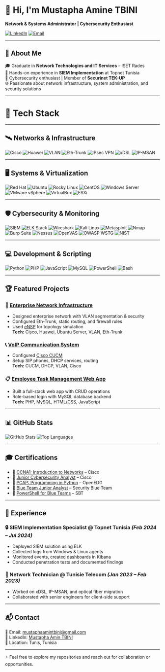# 👋 Hi, I'm Mustapha Amine TBINI

**Network & Systems Administrator | Cybersecurity Enthusiast**

[![LinkedIn](https://img.shields.io/badge/LinkedIn-0077B5?style=for-the-badge&logo=linkedin&logoColor=white)](https://www.linkedin.com/in/mustapha-amin-tbini)
[![Email](https://img.shields.io/badge/Email-D14836?style=for-the-badge&logo=gmail&logoColor=white)](mailto:mustaphaamintbini@gmail.com)

---

## 🚀 About Me

🎓 Graduate in **Network Technologies and IT Services** – ISET Rades  
💼 Hands-on experience in **SIEM Implementation** at Topnet Tunisia  
🔐 Cybersecurity enthusiast | Member of **Securinet TEK-UP**  
🌐 Passionate about network infrastructure, system administration, and security solutions

---

# 🧠 Tech Stack

---

## 🛰️ Networks & Infrastructure

![Cisco](https://img.shields.io/badge/Cisco-1BA0D7?style=for-the-badge&logo=cisco&logoColor=white)
![Huawei](https://img.shields.io/badge/Huawei-FF0000?style=for-the-badge&logo=huawei&logoColor=white)
![VLAN](https://img.shields.io/badge/VLAN%20Config-Cisco-1BA0D7?style=for-the-badge)
![Eth-Trunk](https://img.shields.io/badge/Eth--Trunk-Huawei-FF0000?style=for-the-badge)
![IPsec VPN](https://img.shields.io/badge/IPsec%20VPN-Cisco-1BA0D7?style=for-the-badge)
![xDSL](https://img.shields.io/badge/xDSL-ITU-007396?style=for-the-badge)
![IP-MSAN](https://img.shields.io/badge/IP--MSAN-Huawei-FF0000?style=for-the-badge)

---

## 🖥️ Systems & Virtualization

![Red Hat](https://img.shields.io/badge/Red%20Hat-EE0000?style=for-the-badge&logo=redhat&logoColor=white)
![Ubuntu](https://img.shields.io/badge/Ubuntu-E95420?style=for-the-badge&logo=ubuntu&logoColor=white)
![Rocky Linux](https://img.shields.io/badge/Rocky%20Linux-10B981?style=for-the-badge&logo=rockylinux&logoColor=white)
![CentOS](https://img.shields.io/badge/CentOS-262577?style=for-the-badge&logo=centos&logoColor=white)
![Windows Server](https://img.shields.io/badge/Windows%20Server-0078D6?style=for-the-badge&logo=windows&logoColor=white)
![VMware vSphere](https://img.shields.io/badge/VMware%20vSphere-607078?style=for-the-badge&logo=vmware&logoColor=white)
![VirtualBox](https://img.shields.io/badge/VirtualBox-183A61?style=for-the-badge&logo=virtualbox&logoColor=white)
![ESXi](https://img.shields.io/badge/ESXi-607078?style=for-the-badge&logo=vmware&logoColor=white)

---

## 🛡️ Cybersecurity & Monitoring

![SIEM](https://img.shields.io/badge/SIEM-IBM-052FAD?style=for-the-badge&logo=ibm&logoColor=white)
![ELK Stack](https://img.shields.io/badge/ELK%20Stack-005571?style=for-the-badge&logo=elastic&logoColor=white)
![Wireshark](https://img.shields.io/badge/Wireshark-1679A7?style=for-the-badge&logo=wireshark&logoColor=white)
![Kali Linux](https://img.shields.io/badge/Kali%20Linux-268BEE?style=for-the-badge&logo=kalilinux&logoColor=white)
![Metasploit](https://img.shields.io/badge/Metasploit-4E4E4E?style=for-the-badge)
![Nmap](https://img.shields.io/badge/Nmap-00465F?style=for-the-badge)
![Burp Suite](https://img.shields.io/badge/Burp%20Suite-F1711B?style=for-the-badge)
![Nessus](https://img.shields.io/badge/Nessus-00A9E0?style=for-the-badge&logo=tenable&logoColor=white)
![OpenVAS](https://img.shields.io/badge/OpenVAS-6AAD3D?style=for-the-badge)
![OWASP WSTG](https://img.shields.io/badge/OWASP%20WSTG-000000?style=for-the-badge&logo=owasp&logoColor=white)
![NIST](https://img.shields.io/badge/NIST%20800--115-4C4C4C?style=for-the-badge)

---

## 💻 Development & Scripting

![Python](https://img.shields.io/badge/Python-3776AB?style=for-the-badge&logo=python&logoColor=white)
![PHP](https://img.shields.io/badge/PHP-777BB4?style=for-the-badge&logo=php&logoColor=white)
![JavaScript](https://img.shields.io/badge/JavaScript-F7DF1E?style=for-the-badge&logo=javascript&logoColor=black)
![MySQL](https://img.shields.io/badge/MySQL-4479A1?style=for-the-badge&logo=mysql&logoColor=white)
![PowerShell](https://img.shields.io/badge/PowerShell-5391FE?style=for-the-badge&logo=powershell&logoColor=white)
![Bash](https://img.shields.io/badge/Bash-121011?style=for-the-badge&logo=gnu-bash&logoColor=white)


---

## 🏆 Featured Projects

### 🏢 [Enterprise Network Infrastructure](#)
- Designed enterprise network with VLAN segmentation & security  
- Configured Eth-Trunk, static routing, and firewall rules  
- Used [eNSP](https://support.huawei.com/enterprise/en/tool/ensp/62746.html) for topology simulation  
**Tech:** Cisco, Huawei, Ubuntu Server, VLAN, Eth-Trunk

### 📞 [VoIP Communication System](#)
- Configured [Cisco CUCM](https://www.cisco.com/c/en/us/support/unified-communications/unified-communications-manager-callmanager/tsd-products-support-series-home.html)  
- Setup SIP phones, DHCP services, routing  
**Tech:** CUCM, DHCP, VLAN, Cisco

### 📋 [Employee Task Management Web App](#)
- Built a full-stack web app with CRUD operations  
- Role-based login with MySQL database backend  
**Tech:** PHP, MySQL, HTML/CSS, JavaScript

---

## 📊 GitHub Stats

![GitHub Stats](https://github-readme-stats.vercel.app/api?username=Pablo-100&show_icons=true&theme=tokyonight)
![Top Languages](https://github-readme-stats.vercel.app/api/top-langs/?username=Pablo-100&layout=compact&theme=tokyonight)

---

## 🎓 Certifications

- 🥇 [CCNA1: Introduction to Networks](https://www.netacad.com/courses/packet-tracer) – Cisco  
- 🥇 [Junior Cybersecurity Analyst](https://skillsforall.com/course/cybersecurity-path) – Cisco  
- 🥇 [PCAP: Programming in Python](https://pythoninstitute.org/pcap) – OpenEDG  
- 🥇 [Blue Team Junior Analyst](https://securityblue.team/courses/blue-team-junior-analyst) – Security Blue Team  
- 🥇 [PowerShell for Blue Teams](https://securityblue.team/courses/introduction-to-powershell) – SBT

---

## 💼 Experience

### 🔒 SIEM Implementation Specialist @ Topnet Tunisia *(Feb 2024 – Jul 2024)*
- Deployed SIEM solution using ELK  
- Collected logs from Windows & Linux agents  
- Monitored events, created dashboards in Kibana  
- Conducted penetration tests and documented findings  

### 🔧 Network Technician @ Tunisie Telecom *(Jan 2023 – Feb 2023)*
- Worked on xDSL, IP-MSAN, and optical fiber migration  
- Collaborated with senior engineers for client-side support

---

## 📬 Contact

📧 Email: [mustaphaamintbini@gmail.com](mailto:mustaphaamintbini@gmail.com)  
🔗 LinkedIn: [Mustapha Amin TBINI](https://www.linkedin.com/in/mustapha-amin-tbini)  
📍 Location: Tunis, Tunisia  

---

⭐ Feel free to explore my repositories and reach out for collaboration or opportunities.
